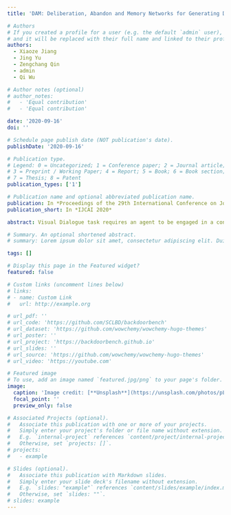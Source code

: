 ```yaml
---
title: 'DAM: Deliberation, Abandon and Memory Networks for Generating Detailed and Non-repetitive Responses'

# Authors
# If you created a profile for a user (e.g. the default `admin` user), write the username (folder name) here
# and it will be replaced with their full name and linked to their profile.
authors:
  - Xiaoze Jiang
  - Jing Yu
  - Zengchang Qin
  - admin
  - Qi Wu

# Author notes (optional)
# author_notes:
#   - 'Equal contribution'
#   - 'Equal contribution'

date: '2020-09-16'
doi: ''

# Schedule page publish date (NOT publication's date).
publishDate: '2020-09-16'

# Publication type.
# Legend: 0 = Uncategorized; 1 = Conference paper; 2 = Journal article;
# 3 = Preprint / Working Paper; 4 = Report; 5 = Book; 6 = Book section;
# 7 = Thesis; 8 = Patent
publication_types: ['1']

# Publication name and optional abbreviated publication name.
publication: In *Proceedings of the 29th International Conference on Joint Articial Intelligence 2020*
publication_short: In *IJCAI 2020*

abstract: Visual Dialogue task requires an agent to be engaged in a conversation with human about an image. The ability of generating detailed and non-repetitive responses is crucial for the agent to achieve human-like conversation. In this paper, we propose a novel generative decoding architecture to generate high-quality responses, which moves away from decoding the whole encoded semantics towards the design that advocates both transparency and flexibility. In this architecture, word generation is decomposed into a series of attention based information selection steps, performed by the novel recurrent Deliberation, Abandon and Memory (DAM) module. Each DAM module performs an adaptive combination of the response-level semantics captured from the encoder and the word-level semantics specifically selected for generating each word. Therefore, the responses contain more detailed and non-repetitive descriptions while maintaining the semantic accuracy. Furthermore, DAM is flexible to cooperate with existing visual dialogue encoders and adaptive to the encoder structures by constraining the information selection mode in DAM. We apply DAM to three typical encoders and verify the performance on the VisDial v1.0 dataset. Experimental results show that the proposed models achieve new state-of-the-art performance with high-quality responses.

# Summary. An optional shortened abstract.
# summary: Lorem ipsum dolor sit amet, consectetur adipiscing elit. Duis posuere tellus ac convallis placerat. Proin tincidunt magna sed ex sollicitudin condimentum.

tags: []

# Display this page in the Featured widget?
featured: false

# Custom links (uncomment lines below)
# links:
# - name: Custom Link
#   url: http://example.org

# url_pdf: ''
# url_code: 'https://github.com/SCLBD/backdoorbench'
# url_dataset: 'https://github.com/wowchemy/wowchemy-hugo-themes'
# url_poster: ''
# url_project: 'https://backdoorbench.github.io'
# url_slides: ''
# url_source: 'https://github.com/wowchemy/wowchemy-hugo-themes'
# url_video: 'https://youtube.com'

# Featured image
# To use, add an image named `featured.jpg/png` to your page's folder.
image:
  caption: 'Image credit: [**Unsplash**](https://unsplash.com/photos/pLCdAaMFLTE)'
  focal_point: ''
  preview_only: false

# Associated Projects (optional).
#   Associate this publication with one or more of your projects.
#   Simply enter your project's folder or file name without extension.
#   E.g. `internal-project` references `content/project/internal-project/index.md`.
#   Otherwise, set `projects: []`.
# projects:
#   - example

# Slides (optional).
#   Associate this publication with Markdown slides.
#   Simply enter your slide deck's filename without extension.
#   E.g. `slides: "example"` references `content/slides/example/index.md`.
#   Otherwise, set `slides: ""`.
# slides: example
---
```

<!-- 
{{% callout note %}}
Click the _Cite_ button above to demo the feature to enable visitors to import publication metadata into their reference management software.
{{% /callout %}}

{{% callout note %}}
Create your slides in Markdown - click the _Slides_ button to check out the example.
{{% /callout %}}

Supplementary notes can be added here, including [code, math, and images](https://wowchemy.com/docs/writing-markdown-latex/). -->
